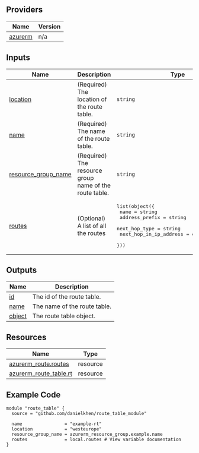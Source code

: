 <!-- BEGIN_TF_DOCS -->

## Providers

| Name | Version |
|------|---------|
| <a name="provider_azurerm"></a> [azurerm](#provider\_azurerm) | n/a |

## Inputs

| Name | Description | Type | Default | Required |
|------|-------------|------|---------|:--------:|
| <a name="input_location"></a> [location](#input\_location) | (Required) The location of the route table. | `string` | n/a | yes |
| <a name="input_name"></a> [name](#input\_name) | (Required) The name of the route table. | `string` | n/a | yes |
| <a name="input_resource_group_name"></a> [resource\_group\_name](#input\_resource\_group\_name) | (Required) The resource group name of the route table. | `string` | n/a | yes |
| <a name="input_routes"></a> [routes](#input\_routes) | (Optional) A list of all the routes | <pre>list(object({<br>    name                   = string<br>    address_prefix         = string<br>    next_hop_type          = string<br>    next_hop_in_ip_address = optional(string)<br>  }))</pre> | `[]` | no |

## Outputs

| Name | Description |
|------|-------------|
| <a name="output_id"></a> [id](#output\_id) | The id of the route table. |
| <a name="output_name"></a> [name](#output\_name) | The name of the route table. |
| <a name="output_object"></a> [object](#output\_object) | The route table object. |

## Resources

| Name | Type |
|------|------|
| [azurerm_route.routes](https://registry.terraform.io/providers/hashicorp/azurerm/latest/docs/resources/route) | resource |
| [azurerm_route_table.rt](https://registry.terraform.io/providers/hashicorp/azurerm/latest/docs/resources/route_table) | resource |

## Example Code

```hcl
module "route_table" {
  source = "github.com/danielkhen/route_table_module"

  name                = "example-rt"
  location            = "westeurope"
  resource_group_name = azurerm_resource_group.example.name
  routes              = local.routes # View variable documentation
}
```
<!-- END_TF_DOCS -->